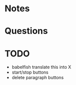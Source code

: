 # Notes

# Questions

# TODO
- babelfish translate this into X
- start/stop buttons
- delete paragraph buttons
